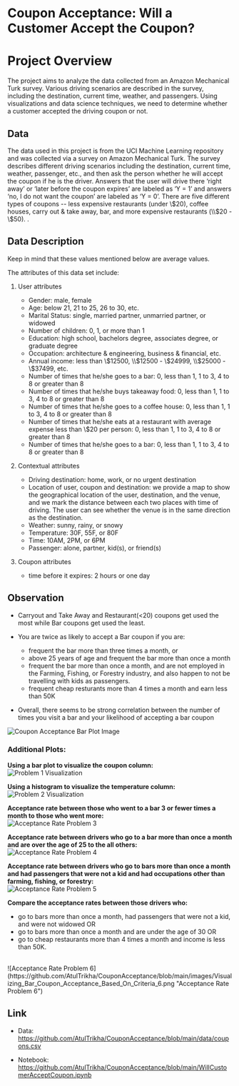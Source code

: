 # Coupon Acceptance: Will a Customer Accept the Coupon?

# Project Overview

The project aims to analyze the data collected from an Amazon Mechanical Turk survey. Various driving scenarios are described in the survey, including the destination, current time, weather, and passengers. Using visualizations and data science techniques, we need to determine whether a customer accepted the driving coupon or not.

## Data

The data used in this project is from the UCI Machine Learning repository and was collected via a survey on Amazon Mechanical Turk. The survey describes different driving scenarios including the destination, current time, weather, passenger, etc., and then ask the person whether he will accept the coupon if he is the driver. Answers that the user will drive there ‘right away’ or ‘later before the coupon expires’ are labeled as ‘Y = 1’ and answers ‘no, I do not want the coupon’ are labeled as ‘Y = 0’.  There are five different types of coupons -- less expensive restaurants (under \\$20), coffee houses, carry out & take away, bar, and more expensive restaurants (\\$20 - \\$50). .

## Data Description
Keep in mind that these values mentioned below are average values.

The attributes of this data set include:

1. User attributes
    -  Gender: male, female
    -  Age: below 21, 21 to 25, 26 to 30, etc.
    -  Marital Status: single, married partner, unmarried partner, or widowed
    -  Number of children: 0, 1, or more than 1
    -  Education: high school, bachelors degree, associates degree, or graduate degree
    -  Occupation: architecture & engineering, business & financial, etc.
    -  Annual income: less than \\$12500, \\$12500 - \\$24999, \\$25000 - \\$37499, etc.
    -  Number of times that he/she goes to a bar: 0, less than 1, 1 to 3, 4 to 8 or greater than 8
    -  Number of times that he/she buys takeaway food: 0, less than 1, 1 to 3, 4 to 8 or greater than 8
    -  Number of times that he/she goes to a coffee house: 0, less than 1, 1 to 3, 4 to 8 or greater than 8
    -  Number of times that he/she eats at a restaurant with average expense less than \\$20 per
    person: 0, less than 1, 1 to 3, 4 to 8 or greater than 8
    -  Number of times that he/she goes to a bar: 0, less than 1, 1 to 3, 4 to 8 or greater than 8
    

2. Contextual attributes
    - Driving destination: home, work, or no urgent destination
    - Location of user, coupon and destination: we provide a map to show the geographical
    location of the user, destination, and the venue, and we mark the distance between each
    two places with time of driving. The user can see whether the venue is in the same
    direction as the destination.
    - Weather: sunny, rainy, or snowy
    - Temperature: 30F, 55F, or 80F
    - Time: 10AM, 2PM, or 6PM
    - Passenger: alone, partner, kid(s), or friend(s)


3. Coupon attributes
    - time before it expires: 2 hours or one day

## Observation

- Carryout and Take Away and Restaurant(<20) coupons get used the most while Bar coupons get used the least.

- You are twice as likely to accept a Bar coupon if you are:
    - frequent the bar more than three times a month, or
    - above 25 years of age and frequent the bar more than once a month
    - frequent the bar more than once a month, and are not employed in the Farming, Fishing, or Forestry industry, and also happen to not be travelling with kids as passengers.
    - frequent cheap resturants more than 4 times a month and earn less than 50K
- Overall, there seems to be strong correlation between the number of times you visit a bar and your likelihood of accepting a bar coupon

![Coupon Acceptance Bar Plot Image](https://github.com/AtulTrikha/CouponAcceptance/blob/main/images/coupon_acceptance.png "Coupon Acceptance Bar Plot")

### Additional Plots:

**Using a bar plot to visualize the coupon column:**
<br />
![Problem 1 Visualization](https://github.com/AtulTrikha/CouponAcceptance/blob/main/images/Visualize_Coupon_Using_Barplot.png "Problem 1 Visualization")
<br />

**Using a histogram to visualize the temperature column:**
<br />
![Problem 2 Visualization](https://github.com/AtulTrikha/CouponAcceptance/blob/main/images/Visualize_Temprature_Using_Histogram.png "Problem 2 Visualization")
<br />

 **Acceptance rate between those who went to a bar 3 or fewer times a month to those who went more:**
 <br />
![Acceptance Rate Problem 3](https://github.com/AtulTrikha/CouponAcceptance/blob/main/images/Visualizing_Bar_Coupon_Acceptance_3_or_Fewer_or_More_Than_3.png "Acceptance Rate Problem 3")
<br />

**Acceptance rate between drivers who go to a bar more than once a month and are over the age of 25 to the all others:**
<br />
![Acceptance Rate Problem 4](https://github.com/AtulTrikha/CouponAcceptance/blob/main/images/Visualizing_Bar_Coupon_Acceptance_Visited_Bar_More_Than_Once_Over_25.png "Acceptance Rate Problem 4")
<br />

**Acceptance rate between drivers who go to bars more than once a month and had passengers that were not a kid and had occupations other than farming, fishing, or forestry:**
<br />
![Acceptance Rate Problem 5](https://github.com/AtulTrikha/CouponAcceptance/blob/main/images/Visualizing_Bar_Coupon_Acceptance_Once_A_Month_Not_Farming_Fishing_Forestry_No_Kid_Passengers.png "Acceptance Rate Problem 5")
<br />

**Compare the acceptance rates between those drivers who:**
 - go to bars more than once a month, had passengers that were not a kid, and were not widowed OR
 - go to bars more than once a month and are under the age of 30 OR
 - go to cheap restaurants more than 4 times a month and income is less than 50K.
 <br />
![Acceptance Rate Problem 6](https://github.com/AtulTrikha/CouponAcceptance/blob/main/images/Visualizing_Bar_Coupon_Acceptance_Based_On_Criteria_6.png "Acceptance Rate Problem 6")
<br />

## Link

- Data: https://github.com/AtulTrikha/CouponAcceptance/blob/main/data/coupons.csv

- Notebook: https://github.com/AtulTrikha/CouponAcceptance/blob/main/WillCustomerAcceptCoupon.ipynb
